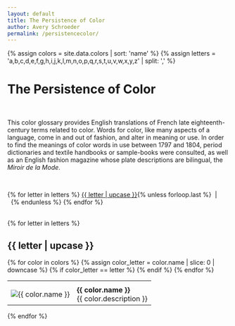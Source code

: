 ```yaml
---
layout: default
title: The Persistence of Color
author: Avery Schroeder
permalink: /persistencecolor/
---
```

{% assign colors = site.data.colors | sort: 'name'  %}
{% assign letters = 'a,b,c,d,e,f,g,h,i,j,k,l,m,n,o,p,q,r,s,t,u,v,w,x,y,z' | split: ',' %}

<div class="glossary-button">
  <h1>The Persistence of Color</h1>
  <div><br>
      <p class="about">This color glossary provides English translations of French late eighteenth-century terms related to color. Words for color, like many aspects of a language, come in and out of fashion, and alter in meaning or use. In order to find the meanings of color words in use between 1797 and 1804, period dictionaries and textile handbooks or sample-books were consulted, as well as an English fashion magazine whose plate descriptions are bilingual, the <i>Miroir de la Mode</i>.</p><br>
  </div>

  <div>
    <p class="about">
      {% for letter in letters %}
        <a href="#{{ letter }}">{{ letter | upcase }}</a>{% unless forloop.last %}&nbsp;&nbsp;|&nbsp;&nbsp;{% endunless %}
      {% endfor %}
    </p>
  </div>

  <div class="cont-section"><br>
    {% for letter in letters %}
    <h2 class="letter" id="{{ letter }}">{{ letter | upcase }}</h2>
  	<table class="color-dic">
  		<tr>
  			<th class="row-1"></th>
  			<th class="row-2"></th>
  		</tr>
      {% for color in colors %}
        {% assign color_letter = color.name | slice: 0 | downcase %}
        {% if color_letter == letter %}
      		<tr>
      			<td class="colorimage"><img src="{{ site.baseurl }}/images/colorswatches/{{ color.file }}" alt="{{ color.name }}"></td>
      			<td class="colordesc"><b>{{ color.name }}</b><br>{{ color.description }}</td>
      		</tr>
        {% endif %}
      {% endfor %}
    </table>
    {% endfor %}
  </div>
</div>

<div style="display: none !important"><!--preload color info for search index-->
  Alzan(e) Amaranthe Argent Aureus Aurore Azuré Blanc Bleu Bleu Clair Bleu Céleste Bleu Turquin Bleu Violet Blond Doré Blond(e) Bronzer Brun/brunette Caerulus Carmin(e) Carnation Chamois Châtain Citrin(e) Coquelicot Cromoisy/Cramoisy Cumatilis Cyaneus Gris Gris Dauphin Gris de Lin Gros Bleu Incarnadin Jay/Jais blanc Jaûne-Doré Jonquille Lilas Lilas Clair Lilas Foncé Marmote Mordoré Murinus Nacarat Noir Or Ponceau Porcelaine Pourpre Pourpre Clair Rose/Rosé Rouge Ruby Clair Ruby Foncé Souci Tricolor Verd/vert Vermeille Vert Brun Vert Celadon Vert Gai Vert Pistache Vert Pomme Vert de Mer Vert d’Èmeraude Violet

  a sorrel or chestnut brown color deep bluish-red, a shade of red named after the amaranth plant silver or of silver color term used to describe gold color yellow color with light red tones a blue mineral; a blue color, commonly called (pendant le XVIII siecle) bleu céleste white blue; sky color light blue a saturated bright blue turquoise blue a violet which has strong blue undertones flaxen, light yellowish color fair or light honey color the color of cast copper or brass, sometime dark brown of a brown color cerulean blue, deep/sky/azure blue, green-ish blue a red color flesh color yellow of a chestnut color of a lemon color, or pale yellow bright red, with an orange tint Crimson or grain color water-colored blue cyan blue, a green-ish blue color the color which is more or less mixed with white and black light lilac grey a color that looks like flaxseed, linen gray is a soft hue deep, navy blue bright carnation yellow color jet white the color of an orange (the fruit) daffodil yellow pastel purple, like a lilac flower light pastel purple dark pastel purple a grape-colored purple; the color of marmote grapes orangey bronze an orange color/ but might be reddish light red, between cherry and rose of the color black metallurgic gold (Au); the color gold bright strong red or poppy red porcelain white, grey purple with crimson undertones (more red than modern “purple”; see violet); made from cochineal light purple with crimson undertones color of roses, pink, color of dry roses; a color which is red and vermilion a color similar to blood or fire, saturated and brilliant hue light ruby red dark ruby red yellow-orange an ensemble of colors, typically yellow, green and red green or green color a brilliant red or scarlet pigment; made from the powdered mineral, cinnabar brownish green, murky in hue celadon green cheerful green (similar to Kelly green), bright in hue pistachio green apple green sea green emerald green purple, of purple color (more blue,than pourpre)
</div>
